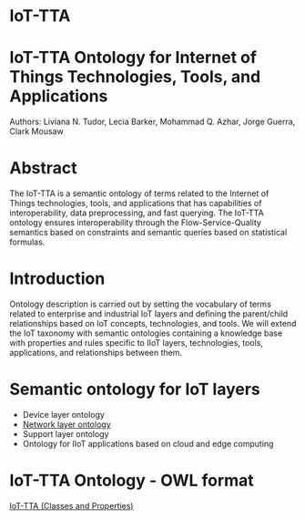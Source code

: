 # IoT-TTA

IoT-TTA Ontology for Internet of Things Technologies, Tools, and Applications
===========

Authors: Liviana N. Tudor, Lecia Barker, Mohammad Q. Azhar, Jorge Guerra, Clark Mousaw

Abstract
===========

The IoT-TTA is a semantic ontology of terms related to the Internet of Things technologies, tools, and applications that has capabilities of interoperability, data preprocessing, and fast querying. The IoT-TTA ontology ensures interoperability through the Flow-Service-Quality semantics based on constraints and semantic queries based on statistical formulas.

Introduction
===========

Ontology description is carried out by setting the vocabulary of terms related to enterprise and industrial IoT layers and defining the parent/child relationships based on IoT concepts, technologies, and tools. We will extend the IoT taxonomy with semantic ontologies containing a knowledge base with properties and rules specific to IIoT layers, technologies, tools, applications, and relationships between them.

Semantic ontology for IoT layers
===========

- Device layer ontology
- [Network layer ontology](https://github.com/tudorliv/IoT-TTA/blob/main/Network_ontology.txt)
- Support layer ontology
- Ontology for IIoT applications based on cloud and edge computing



IoT-TTA Ontology - OWL format
===========

[IoT-TTA (Classes and Properties)](https://github.com/tudorliv/IoT-TTA/blob/main/IIoT_v1.3.owl)



